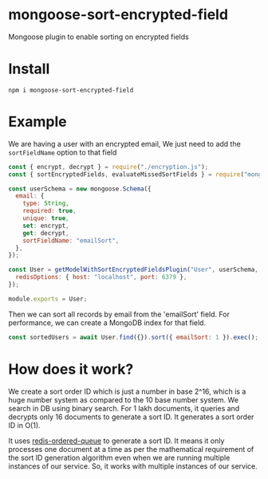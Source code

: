 # mongoose-sort-encrypted-field

Mongoose plugin to enable sorting on encrypted fields

# Install

```
npm i mongoose-sort-encrypted-field
```

# Example

We are having a user with an encrypted email, We just need to add the `sortFieldName` option to that field

```javascript
const { encrypt, decrypt } = require("./encryption.js");
const { sortEncryptedFields, evaluateMissedSortFields } = require("mongoose-sort-encrypted-field");

const userSchema = new mongoose.Schema({
  email: {
    type: String,
    required: true,
    unique: true,
    set: encrypt,
    get: decrypt,
    sortFieldName: "emailSort",
  },
});

const User = getModelWithSortEncryptedFieldsPlugin("User", userSchema, {
  redisOptions: { host: "localhost", port: 6379 },
});

module.exports = User;
```

Then we can sort all records by email from the 'emailSort' field. For performance, we can create a MongoDB index for that field.

```javascript
const sortedUsers = await User.find({}).sort({ emailSort: 1 }).exec();
```

# How does it work?

We create a sort order ID which is just a number in base 2^16, which is a huge number system as compared to the 10 base number system. We search in DB using binary search. For 1 lakh documents, it queries and decrypts only 16 documents to generate a sort ID. It generates a sort order ID in O(1).

It uses [redis-ordered-queue](https://www.npmjs.com/package/redis-ordered-queue) to generate a sort ID. It means it only processes one document at a time as per the mathematical requirement of the sort ID generation algorithm even when we are running multiple instances of our service. So, it works with multiple instances of our service.